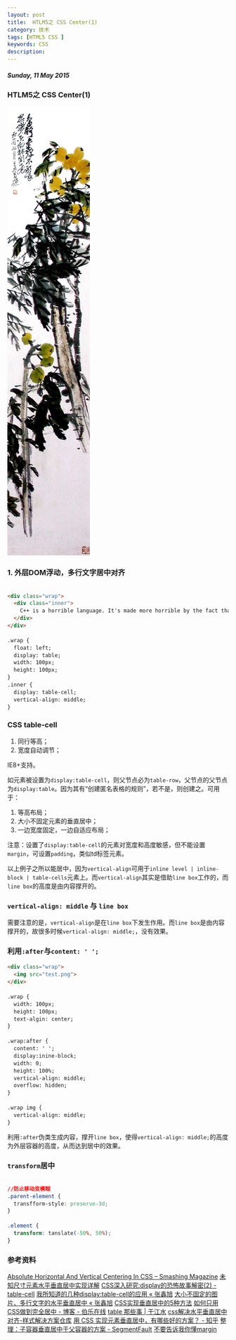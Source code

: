 ```yaml
---
layout: post
title:  HTLM5之 CSS Center(1)
category: 技术
tags: [HTML5 CSS ]
keywords: CSS 
description: 
---
```


##### Sunday, 11 May 2015

### HTLM5之 CSS Center(1)

![吴昌硕](/../../assets/img/tech/2015/wochangshuo_2.jpg)

### 1. 外层DOM浮动，多行文字居中对齐

````html

<div class="wrap">
  <div class="inner">
    C++ is a horrible language. It's made more horrible by the fact that a lot of substandard programmers use it, to the point where it's much much easier to generate total and utter crap with it. Quite frankly, even if the choice of C were to do *nothing* but keep the C++ programmers out, that in itself would be a huge reason to use C.
  </div>
</div>

.wrap {
  float: left;
  display: table;
  width: 100px;
  height: 100px;
}
.inner {
  display: table-cell;
  vertical-align: middle;
}

````

### CSS table-cell

1. 同行等高；
2. 宽度自动调节；

IE8+支持。

如元素被设置为`display:table-cell`，则父节点必为`table-row`，父节点的父节点为`display:table`。因为其有“创建匿名表格的规则”，若不是，则创建之。可用于：
1. 等高布局；
2. 大小不固定元素的垂直居中；
3. 一边宽度固定，一边自适应布局；

注意：设置了`display:table-cell`的元素对宽度和高度敏感，但不能设置`margin`，可设置`padding`，类似td标签元素。

以上例子之所以能居中，因为`vertical-align`可用于`inline level | inline-block | table-cells`元素上。而`vertical-align`其实是借助`line box`工作的，而`line box`的高度是由内容撑开的。

### `vertical-align: middle` 与 `line box`

需要注意的是，`vertical-align`是在`line box`下发生作用。而`line box`是由内容撑开的，故很多时候`vertical-align: middle;`，没有效果。

### 利用`:after`与`content: ' ';`

````html
<div class="wrap">
  <img src="test.png">
</div>

.wrap {
  width: 100px;
  height: 100px;
  text-algin: center;
}

.wrap:after {
  content: ' ';
  display:inine-block;
  width: 0;
  height: 100%;
  vertical-align: middle;
  overflow: hidden;
}

.wrap img {
  vertical-align: middle;
}

````

利用`:after`伪类生成内容，撑开`line box`，使得`vertical-align: middle;`的高度为外层容器的高度，从而达到居中的效果。

### `transform`居中

````css

//防止移动变模糊
.parent-element {
  transfform-style: preserve-3d;
}

.element {
  transform: tanslate(-50%, 50%);
}

````
### 参考资料
[Absolute Horizontal And Vertical Centering In CSS – Smashing Magazine](http://www.smashingmagazine.com/2013/08/09/absolute-horizontal-vertical-centering-css/)
[未知尺寸元素水平垂直居中实现详解](http://demo.doyoe.com/css/alignment/)
[CSS深入研究:display的恐怖故事解密(2) - table-cell](http://www.cnblogs.com/StormSpirit/archive/2012/10/24/2736453.html)
[我所知道的几种display:table-cell的应用 « 张鑫旭](http://www.zhangxinxu.com/wordpress/2010/10/%E6%88%91%E6%89%80%E7%9F%A5%E9%81%93%E7%9A%84%E5%87%A0%E7%A7%8Ddisplaytable-cell%E7%9A%84%E5%BA%94%E7%94%A8/)
[大小不固定的图片、多行文字的水平垂直居中 « 张鑫旭](http://www.zhangxinxu.com/wordpress/2009/08/%E5%A4%A7%E5%B0%8F%E4%B8%8D%E5%9B%BA%E5%AE%9A%E7%9A%84%E5%9B%BE%E7%89%87%E3%80%81%E5%A4%9A%E8%A1%8C%E6%96%87%E5%AD%97%E7%9A%84%E6%B0%B4%E5%B9%B3%E5%9E%82%E7%9B%B4%E5%B1%85%E4%B8%AD/)
[CSS实现垂直居中的5种方法](http://www.qianduan.net/css-to-achieve-the-vertical-center-of-the-five-kinds-of-methods/)
[如何只用CSS做到完全居中 - 博客 - 伯乐在线](http://blog.jobbole.com/46574/)
[table 那些事 | 于江水](http://yujiangshui.com/about-table/)
[css解决水平垂直居中对齐-样式解决方案仓库](http://www.html5jscss.com/middle-center.html)
[用 CSS 实现元素垂直居中，有哪些好的方案？ - 知乎](http://www.zhihu.com/question/20543196)
[整理：子容器垂直居中于父容器的方案 - SegmentFault](http://segmentfault.com/a/1190000000381042)
[不要告诉我你懂margin](http://www.hicss.net/do-not-tell-me-you-understand-margin/)
